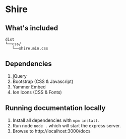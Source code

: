 # Shire


## What's included
```
dist
└──css/
   └──shire.min.css
```

## Dependencies
1. jQuery
1. Bootstrap (CSS & Javascript)
1. Yammer Embed 
1. Ion Icons (CSS & Fonts)

## Running documentation locally
1. Install all dependencies with `npm install`.
1. Run node `node .` which will start the express server.
1. Browse to http://localhost:3000/docs